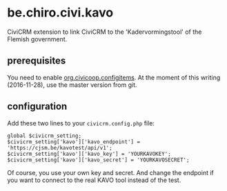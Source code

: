 # be.chiro.civi.kavo

CiviCRM extension to link CiviCRM to the 'Kadervormingstool' of the Flemish government.

## prerequisites

You need to enable [org.civicoop.configitems](https://github.com/CiviCooP/org.civicoop.configitems). At the moment
of this writing (2016-11-28), use the master version from git.

## configuration

Add these two lines to your `civicrm.config.php` file:

    global $civicrm_setting;
    $civicrm_setting['kavo']['kavo_endpoint'] = 'https://cjsm.be/kavotest/api/v1';
    $civicrm_setting['kavo']['kavo_key'] = 'YOURKAVOKEY';
    $civicrm_setting['kavo']['kavo_secret'] = 'YOURKAVOSECRET';

Of course, you use your own key and secret. And change the endpoint if you want to connect to the real KAVO tool
instead of the test.
